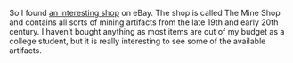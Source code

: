 So I found [an interesting shop](http://stores.shop.ebay.com/The-Mine-Shop__W0QQ_armrsZ1) on eBay. The shop is called The Mine Shop and contains all sorts of mining artifacts from the late 19th and early 20th century. I haven’t bought anything as most items are out of my budget as a college student, but it is really interesting to see some of the available artifacts.